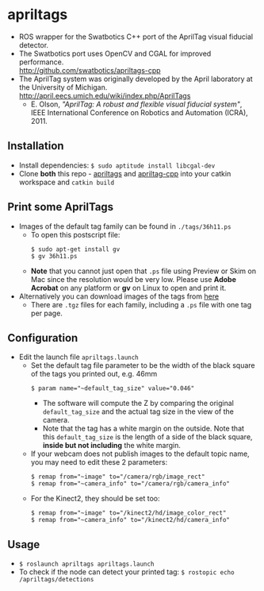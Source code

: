 # apriltags
* ROS wrapper for the Swatbotics C++ port of the AprilTag visual
fiducial detector.  
* The Swatbotics port uses OpenCV and CGAL for improved performance.  
http://github.com/swatbotics/apriltags-cpp
* The AprilTag system was originally developed by the April laboratory at the University of Michigan.
http://april.eecs.umich.edu/wiki/index.php/AprilTags  
  * E. Olson, *"AprilTag: A robust and flexible visual fiducial system"*, IEEE International Conference on Robotics and Automation (ICRA), 2011.


## Installation
* Install dependencies: `$ sudo aptitude install libcgal-dev`
* Clone **both** this repo - [apriltags](https://github.com/Shentheman/apriltags/tree/irg-raw3-6) and [apriltag-cpp](https://github.com/Shentheman/apriltags-cpp/tree/irg-raw3-6) into your catkin workspace and `catkin build`

## Print some AprilTags
* Images of the default tag family can be found in `./tags/36h11.ps`
  * To open this postscript file:  
    ```
    $ sudo apt-get install gv
    $ gv 36h11.ps
    ```
  * **Note** that you cannot just open that `.ps` file using Preview or Skim on Mac since the resolution would be very low. Please use **Adobe Acrobat** on any platform or **gv** on Linux to open and print it.
* Alternatively you can download images of the tags from [here](https://april.eecs.umich.edu/wiki/index.php/AprilTags)
  * There are `.tgz` files for each family, including a `.ps` file with one tag per page.

## Configuration
* Edit the launch file `apriltags.launch`
  * Set the default tag file parameter to be the width of the black square of the tags you printed out, e.g. 46mm
    ```
    $ param name="~default_tag_size" value="0.046"
    ```
    * The software will compute the Z by comparing the original `default_tag_size` and the actual tag size in the view of the camera.
    * Note that the tag has a white margin on the outside. Note that this `default_tag_size` is the length of a side of the black square, **inside but not including** the white margin.
  * If your webcam does not publish images to the default topic name, you may need to edit these 2 parameters:
    ```
    $ remap from="~image" to="/camera/rgb/image_rect"
    $ remap from="~camera_info" to="/camera/rgb/camera_info"
    ```
  * For the Kinect2, they should be set too:  
    ```
    $ remap from="~image" to="/kinect2/hd/image_color_rect"  
    $ remap from="~camera_info" to="/kinect2/hd/camera_info"  
    ```

## Usage
* `$ roslaunch apriltags apriltags.launch`
* To check if the node can detect your printed tag: `$ rostopic echo /apriltags/detections`

